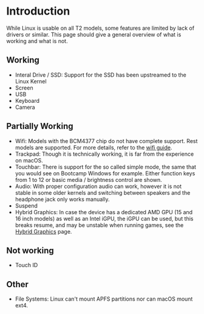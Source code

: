 # Introduction

While Linux is usable on all T2 models, some features are limited by lack of drivers or similar. This page should give a general overview of what is working and what is not.

## Working

- Interal Drive / SSD: Support for the SSD has been upstreamed to the Linux Kernel
- Screen
- USB
- Keyboard
- Camera

## Partially Working

- Wifi: Models with the BCM4377 chip do not have complete support. Rest models are supported. For more details, refer to the [wifi guide](http://wiki.t2linux.org/guides/wifi/).
- Trackpad: Though it is technically working, it is far from the experience on macOS.
- Touchbar: There is support for the so called simple mode, the same that you would see on Bootcamp Windows for example. Either function keys from 1 to 12 or basic media / brightness control are shown.
- Audio: With proper configuration audio can work, however it is not stable in some older kernels and switching between speakers and the headphone jack only works manually.
- Suspend
- Hybrid Graphics: In case the device has a dedicated AMD GPU (15 and 16 inch models) as well as an Intel iGPU, the iGPU can be used, but this breaks resume, and may be unstable when running games, see the [Hybrid Graphics](https://wiki.t2linux.org/guides/hybrid-graphics/) page.

## Not working

- Touch ID

## Other

- File Systems: Linux can't mount APFS partitions nor can macOS mount ext4.
